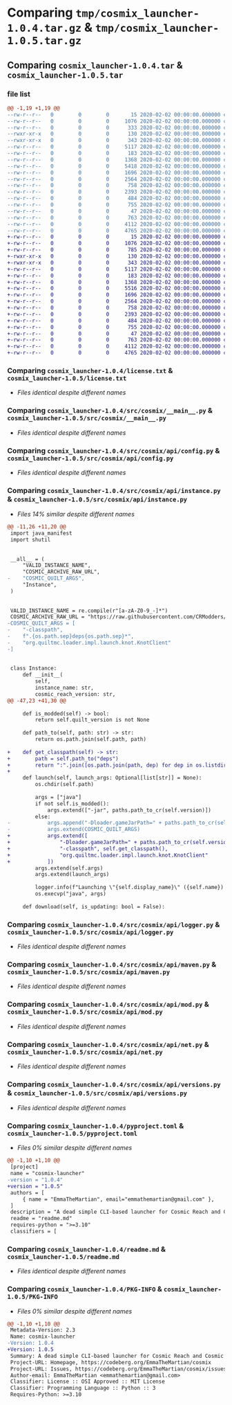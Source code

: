 # Comparing `tmp/cosmix_launcher-1.0.4.tar.gz` & `tmp/cosmix_launcher-1.0.5.tar.gz`

## Comparing `cosmix_launcher-1.0.4.tar` & `cosmix_launcher-1.0.5.tar`

### file list

```diff
@@ -1,19 +1,19 @@
--rw-r--r--   0        0        0       15 2020-02-02 00:00:00.000000 cosmix_launcher-1.0.4/cosmix.bat
--rw-r--r--   0        0        0     1076 2020-02-02 00:00:00.000000 cosmix_launcher-1.0.4/license.txt
--rw-r--r--   0        0        0      333 2020-02-02 00:00:00.000000 cosmix_launcher-1.0.4/requirements.txt
--rwxr-xr-x   0        0        0      130 2020-02-02 00:00:00.000000 cosmix_launcher-1.0.4/scripts/publish.sh
--rwxr-xr-x   0        0        0      343 2020-02-02 00:00:00.000000 cosmix_launcher-1.0.4/scripts/test.sh
--rw-r--r--   0        0        0     5117 2020-02-02 00:00:00.000000 cosmix_launcher-1.0.4/src/cosmix/__main__.py
--rw-r--r--   0        0        0      183 2020-02-02 00:00:00.000000 cosmix_launcher-1.0.4/src/cosmix/api/__init__.py
--rw-r--r--   0        0        0     1368 2020-02-02 00:00:00.000000 cosmix_launcher-1.0.4/src/cosmix/api/config.py
--rw-r--r--   0        0        0     5418 2020-02-02 00:00:00.000000 cosmix_launcher-1.0.4/src/cosmix/api/instance.py
--rw-r--r--   0        0        0     1696 2020-02-02 00:00:00.000000 cosmix_launcher-1.0.4/src/cosmix/api/logger.py
--rw-r--r--   0        0        0     2564 2020-02-02 00:00:00.000000 cosmix_launcher-1.0.4/src/cosmix/api/maven.py
--rw-r--r--   0        0        0      758 2020-02-02 00:00:00.000000 cosmix_launcher-1.0.4/src/cosmix/api/mod.py
--rw-r--r--   0        0        0     2393 2020-02-02 00:00:00.000000 cosmix_launcher-1.0.4/src/cosmix/api/net.py
--rw-r--r--   0        0        0      484 2020-02-02 00:00:00.000000 cosmix_launcher-1.0.4/src/cosmix/api/paths.py
--rw-r--r--   0        0        0      755 2020-02-02 00:00:00.000000 cosmix_launcher-1.0.4/src/cosmix/api/versions.py
--rw-r--r--   0        0        0       47 2020-02-02 00:00:00.000000 cosmix_launcher-1.0.4/.gitignore
--rw-r--r--   0        0        0      763 2020-02-02 00:00:00.000000 cosmix_launcher-1.0.4/pyproject.toml
--rw-r--r--   0        0        0     4112 2020-02-02 00:00:00.000000 cosmix_launcher-1.0.4/readme.md
--rw-r--r--   0        0        0     4765 2020-02-02 00:00:00.000000 cosmix_launcher-1.0.4/PKG-INFO
+-rw-r--r--   0        0        0       15 2020-02-02 00:00:00.000000 cosmix_launcher-1.0.5/cosmix.bat
+-rw-r--r--   0        0        0     1076 2020-02-02 00:00:00.000000 cosmix_launcher-1.0.5/license.txt
+-rw-r--r--   0        0        0      785 2020-02-02 00:00:00.000000 cosmix_launcher-1.0.5/requirements.txt
+-rwxr-xr-x   0        0        0      130 2020-02-02 00:00:00.000000 cosmix_launcher-1.0.5/scripts/publish.sh
+-rwxr-xr-x   0        0        0      343 2020-02-02 00:00:00.000000 cosmix_launcher-1.0.5/scripts/test.sh
+-rw-r--r--   0        0        0     5117 2020-02-02 00:00:00.000000 cosmix_launcher-1.0.5/src/cosmix/__main__.py
+-rw-r--r--   0        0        0      183 2020-02-02 00:00:00.000000 cosmix_launcher-1.0.5/src/cosmix/api/__init__.py
+-rw-r--r--   0        0        0     1368 2020-02-02 00:00:00.000000 cosmix_launcher-1.0.5/src/cosmix/api/config.py
+-rw-r--r--   0        0        0     5516 2020-02-02 00:00:00.000000 cosmix_launcher-1.0.5/src/cosmix/api/instance.py
+-rw-r--r--   0        0        0     1696 2020-02-02 00:00:00.000000 cosmix_launcher-1.0.5/src/cosmix/api/logger.py
+-rw-r--r--   0        0        0     2564 2020-02-02 00:00:00.000000 cosmix_launcher-1.0.5/src/cosmix/api/maven.py
+-rw-r--r--   0        0        0      758 2020-02-02 00:00:00.000000 cosmix_launcher-1.0.5/src/cosmix/api/mod.py
+-rw-r--r--   0        0        0     2393 2020-02-02 00:00:00.000000 cosmix_launcher-1.0.5/src/cosmix/api/net.py
+-rw-r--r--   0        0        0      484 2020-02-02 00:00:00.000000 cosmix_launcher-1.0.5/src/cosmix/api/paths.py
+-rw-r--r--   0        0        0      755 2020-02-02 00:00:00.000000 cosmix_launcher-1.0.5/src/cosmix/api/versions.py
+-rw-r--r--   0        0        0       47 2020-02-02 00:00:00.000000 cosmix_launcher-1.0.5/.gitignore
+-rw-r--r--   0        0        0      763 2020-02-02 00:00:00.000000 cosmix_launcher-1.0.5/pyproject.toml
+-rw-r--r--   0        0        0     4112 2020-02-02 00:00:00.000000 cosmix_launcher-1.0.5/readme.md
+-rw-r--r--   0        0        0     4765 2020-02-02 00:00:00.000000 cosmix_launcher-1.0.5/PKG-INFO
```

### Comparing `cosmix_launcher-1.0.4/license.txt` & `cosmix_launcher-1.0.5/license.txt`

 * *Files identical despite different names*

### Comparing `cosmix_launcher-1.0.4/src/cosmix/__main__.py` & `cosmix_launcher-1.0.5/src/cosmix/__main__.py`

 * *Files identical despite different names*

### Comparing `cosmix_launcher-1.0.4/src/cosmix/api/config.py` & `cosmix_launcher-1.0.5/src/cosmix/api/config.py`

 * *Files identical despite different names*

### Comparing `cosmix_launcher-1.0.4/src/cosmix/api/instance.py` & `cosmix_launcher-1.0.5/src/cosmix/api/instance.py`

 * *Files 14% similar despite different names*

```diff
@@ -11,26 +11,20 @@
 import java_manifest
 import shutil
 
 
 __all__ = (
     "VALID_INSTANCE_NAME",
     "COSMIC_ARCHIVE_RAW_URL",
-    "COSMIC_QUILT_ARGS",
     "Instance",
 )
 
 
 VALID_INSTANCE_NAME = re.compile(r"[a-zA-Z0-9_-]*")
 COSMIC_ARCHIVE_RAW_URL = "https://raw.githubusercontent.com/CRModders/CosmicArchive/main"
-COSMIC_QUILT_ARGS = [
-    "-classpath",
-    f".{os.path.sep}deps{os.path.sep}*",
-    "org.quiltmc.loader.impl.launch.knot.KnotClient"
-]
 
 
 class Instance:
     def __init__(
         self,
         instance_name: str,
         cosmic_reach_version: str,
@@ -47,23 +41,30 @@
 
     def is_modded(self) -> bool:
         return self.quilt_version is not None
 
     def path_to(self, path: str) -> str:
         return os.path.join(self.path, path)
 
+    def get_classpath(self) -> str:
+        path = self.path_to("deps")
+        return ":".join([os.path.join(path, dep) for dep in os.listdir(path)])
+
     def launch(self, launch_args: Optional[list[str]] = None):
         os.chdir(self.path)
 
         args = ["java"]
         if not self.is_modded():
             args.extend(["-jar", paths.path_to_cr(self.version)])
         else:
-            args.append("-Dloader.gameJarPath=" + paths.path_to_cr(self.version))
-            args.extend(COSMIC_QUILT_ARGS)
+            args.extend([
+                "-Dloader.gameJarPath=" + paths.path_to_cr(self.version),
+                "-classpath", self.get_classpath(),
+                "org.quiltmc.loader.impl.launch.knot.KnotClient"
+            ])
         args.extend(self.args)
         args.extend(launch_args)
 
         logger.info(f"Launching \"{self.display_name}\" ({self.name}) with args {args} in folder {self.path}")
         os.execvp("java", args)
 
     def download(self, is_updating: bool = False):
```

### Comparing `cosmix_launcher-1.0.4/src/cosmix/api/logger.py` & `cosmix_launcher-1.0.5/src/cosmix/api/logger.py`

 * *Files identical despite different names*

### Comparing `cosmix_launcher-1.0.4/src/cosmix/api/maven.py` & `cosmix_launcher-1.0.5/src/cosmix/api/maven.py`

 * *Files identical despite different names*

### Comparing `cosmix_launcher-1.0.4/src/cosmix/api/mod.py` & `cosmix_launcher-1.0.5/src/cosmix/api/mod.py`

 * *Files identical despite different names*

### Comparing `cosmix_launcher-1.0.4/src/cosmix/api/net.py` & `cosmix_launcher-1.0.5/src/cosmix/api/net.py`

 * *Files identical despite different names*

### Comparing `cosmix_launcher-1.0.4/src/cosmix/api/versions.py` & `cosmix_launcher-1.0.5/src/cosmix/api/versions.py`

 * *Files identical despite different names*

### Comparing `cosmix_launcher-1.0.4/pyproject.toml` & `cosmix_launcher-1.0.5/pyproject.toml`

 * *Files 0% similar despite different names*

```diff
@@ -1,10 +1,10 @@
 [project]
 name = "cosmix-launcher"
-version = "1.0.4"
+version = "1.0.5"
 authors = [
     { name = "EmmaTheMartian", email="emmathemartian@gmail.com" },
 ]
 description = "A dead simple CLI-based launcher for Cosmic Reach and Cosmic Quilt"
 readme = "readme.md"
 requires-python = ">=3.10"
 classifiers = [
```

### Comparing `cosmix_launcher-1.0.4/readme.md` & `cosmix_launcher-1.0.5/readme.md`

 * *Files identical despite different names*

### Comparing `cosmix_launcher-1.0.4/PKG-INFO` & `cosmix_launcher-1.0.5/PKG-INFO`

 * *Files 0% similar despite different names*

```diff
@@ -1,10 +1,10 @@
 Metadata-Version: 2.3
 Name: cosmix-launcher
-Version: 1.0.4
+Version: 1.0.5
 Summary: A dead simple CLI-based launcher for Cosmic Reach and Cosmic Quilt
 Project-URL: Homepage, https://codeberg.org/EmmaTheMartian/cosmix
 Project-URL: Issues, https://codeberg.org/EmmaTheMartian/cosmix/issues
 Author-email: EmmaTheMartian <emmathemartian@gmail.com>
 Classifier: License :: OSI Approved :: MIT License
 Classifier: Programming Language :: Python :: 3
 Requires-Python: >=3.10
```

